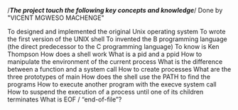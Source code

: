 /*****The project touch the following key concepts and knowledge*****/
  Done by "VICENT MGWESO MACHENGE"

To designed and implemented the original Unix operating system
To wrote the first version of the UNIX shell
To invented the B programming language (the direct predecessor to the C programming language)
To know is Ken Thompson
How does a shell work
What is a pid and a ppid
How to manipulate the environment of the current process
What is the difference between a function and a system call
How to create processes
What are the three prototypes of main
How does the shell use the PATH to find the programs
How to execute another program with the execve system call
How to suspend the execution of a process until one of its children terminates
What is EOF / “end-of-file”?

